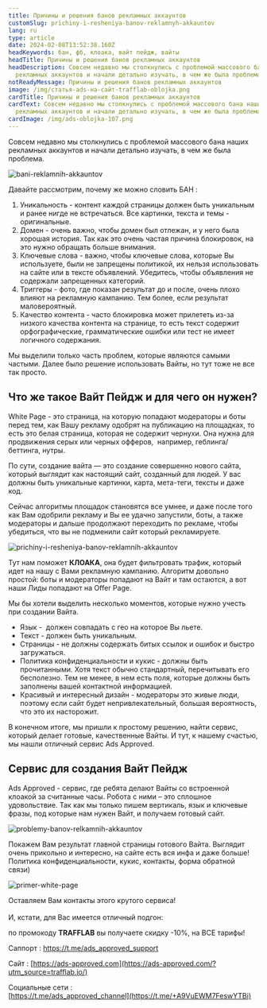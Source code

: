 ```yaml
---
title: Причины и решения банов рекламных аккаунтов
customSlug: prichiny-i-resheniya-banov-reklamnyh-akkauntov
lang: ru
type: article
date: 2024-02-08T13:52:38.160Z
headKeywords: бан, фб, клоака, вайт пейдж, вайты
headTitle: Причины и решения банов рекламных аккаунтов
headDescription: Совсем недавно мы столкнулись с проблемой массового бана наших
  рекламных аккаунтов и начали детально изучать, в чем же была проблема
notReadyMessage: Причины и решения банов рекламных аккаунтов
image: /img/статья-ads-на-сайт-trafflab-oblojka.png
cardTitle: Причины и решения банов рекламных аккаунтов
cardText: Совсем недавно мы столкнулись с проблемой массового бана наших
  рекламных аккаунтов и начали детально изучать, в чем же была проблема
cardImage: /img/ads-oblojka-107.png
---
```

Совсем недавно мы столкнулись с проблемой массового бана наших рекламных аккаунтов и начали детально изучать, в чем же была проблема.

![bani-reklamnih-akkauntov](/img/статья-ads-на-сайт-trafflab1.png "Баны рекламных аккаунтов")

Давайте рассмотрим, почему же можно словить БАН : 

1. Уникальность - контент каждой страницы должен быть уникальным и ранее нигде не встречаться. Все картинки, текста и темы - оригинальные.
2. Домен - очень важно, чтобы домен был отлежан, и у него была хорошая история. Так как это очень частая причина блокировок, на это нужно обращать больше внимания.
3. Ключевые слова - важно, чтобы ключевые слова, которые Вы используете, были не запрещены политикой, их нельзя использовать на сайте или в тексте объявлений. Убедитесь, чтобы объявления не содержали запрещенных категорий.
4. Триггеры - фото, где показан результат до и после, очень плохо влияют на рекламную кампанию. Тем более, если результат маловероятный.
5. Качество контента - часто блокировка может прилететь из-за низкого качества контента на странице, то есть текст содержит орфографические, грамматические ошибки или тест не имеет логичного содержания.

Мы выделили только часть проблем, которые являются самыми частыми. Далее было решение использовать Вайты, но тут тоже не все так просто.

## Что же такое Вайт Пейдж и для чего он нужен?

White Page - это страница, на которую попадают модераторы и боты перед тем, как Вашу рекламу одобрят на публикацию на площадках, то есть это белая страница, которая не содержит чернухи. Она нужна для продвижения серых или черных офферов,  например, геблинга/беттинга, нутры. 

По сути, создание вайта — это создание совершенно нового сайта, который выглядит как настоящий сайт, созданный для людей. У вас должны быть уникальные картинки, карта, мета-теги, тексты и даже код.

Сейчас алгоритмы площадок становятся все умнее, и даже после того как Вам одобрили рекламу и Вы ее удачно запустили, боты, а также модераторы и дальше продолжают переходить по рекламе, чтобы убедиться, что вы не подменили сайт который рекламируете.

![prichiny-i-resheniya-banov-reklamnih-akkauntov](/img/статья-ads-на-сайт-trafflab2.png "Причины и решения банов рекламных аккаунтов")

Тут нам поможет **КЛОАКА**, она будет фильтровать трафик, который идет на нашу с Вами рекламную кампанию. Алгоритм довольно простой: боты и модераторы попадают на Вайт и там остаются, а вот наши Лиды попадают на Offer Page. 

Мы бы хотели выделить несколько моментов, которые нужно учесть при создании Вайта.

* Язык -  должен совпадать с гео на которое Вы льете.
* Текст - должен быть уникальным.
* Страницы - не должны содержать битых ссылок и ошибок и быстро загружаться.
* Политика конфиденциальности и кукис - должны быть прочитанными. Хотя текст обычно стандартный, перечитывать его бесполезно. Тем не менее, в нем есть поля, которые должны быть заполнены вашей контактной информацией. 
* Красивый и интересный дизайн - модераторы это живые люди, поэтому если сайт будет непривлекательный, большая вероятность, что это их насторожит.

В конечном итоге, мы пришли к простому решению, найти сервис, который делает готовые, качественные Вайты. И тут, к нашему счастью, мы нашли отличный сервис Ads Approved.

## Сервис для создания Вайт Пейдж

Ads Approved - сервис, где ребята делают Вайты со встроенной клоакой за считанные часы. Робота с ними – это сплошное удовольствие. Так как мы только пишем вертикаль, язык и ключевые фразы, под которые нам нужен Вайт, и получаем готовый сайт. 

![problemy-banov-relkamnih-akkauntov](/img/статья-ads-на-сайт-trafflab3.png "Проблемы банов рекламных аккаунтов")

Покажем Вам результат главной страницы готового Вайта. Выглядит очень прикольно и интересно, на сайте есть вся инфа и даже больше! Политика конфиденциальности, кукис, контакты, форма обратной связи)

![primer-white-page](/img/снимок-экрана-2024-02-08-в-13.45.12.png "Пример страницы готового вайтпеджа")

Оставляем Вам контакты этого крутого сервиса!\
\
И, кстати, для Вас имеется отличный подгон: 

по промокоду **TRAFFLAВ** вы получаете скидку -10%, на ВСЕ тарифы!

Саппорт : <https://t.me/ads_approved_support>

Сайт : [https://ads-approved.com](https://ads-approved.com/?utm_source=trafflab.io/)

Социальные сети :\
[https://t.me/ads_approved_channel](https://t.me/+A9VuEWM7FeswYTBi)